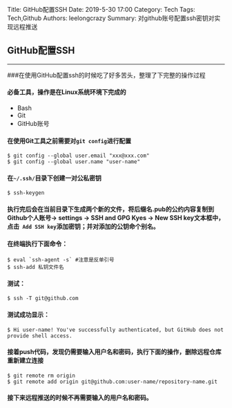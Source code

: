 Title: GitHub配置SSH
Date: 2019-5-30 17:00
Category: Tech
Tags: Tech,Github 
Authors: leelongcrazy
Summary: 对github账号配置ssh密钥对实现远程推送

GitHub配置SSH
---
---
###在使用GitHub配置ssh的时候吃了好多苦头，整理了下完整的操作过程
#### 必备工具，操作是在Linux系统环境下完成的
* Bash
* Git
* GitHub账号

#### 在使用Git工具之前需要对`git config`进行配置
```
$ git config --global user.email "xxx@xxx.com"
$ git config --global user.name "user-name"
```

#### 在`~/.ssh/`目录下创建一对公私密钥
```
$ ssh-keygen
```
#### 执行完后会在当前目录下生成两个新的文件，将后缀名.pub的公约内容复制到Github个人账号-> settings -> SSH and GPG Kyes -> New SSH key文本框中，点击` Add SSH key`添加密钥；并对添加的公钥命个别名。

#### 在终端执行下面命令：
```
$ eval `ssh-agent -s` #注意是反单引号
$ ssh-add 私钥文件名
```

#### 测试：
```
$ ssh -T git@github.com 
```
#### 测试成功显示：
```
$ Hi user-name! You've successfully authenticated, but GitHub does not provide shell access.
```
#### 接着push代码，发现仍需要输入用户名和密码，执行下面的操作，删除远程仓库重新建立连接
```
$ git remote rm origin
$ git remote add origin git@github.com:user-name/repository-name.git
```
#### 接下来远程推送的时候不再需要输入的用户名和密码。
